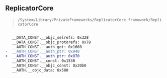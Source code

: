 ## ReplicatorCore

> `/System/Library/PrivateFrameworks/ReplicatorCore.framework/ReplicatorCore`

```diff

   __DATA_CONST.__objc_selrefs: 0x328
   __DATA_CONST.__objc_protorefs: 0x78
   __AUTH_CONST.__auth_got: 0x1660
-  __AUTH_CONST.__auth_ptr: 0x948
+  __AUTH_CONST.__auth_ptr: 0x870
   __AUTH_CONST.__const: 0x1530
   __AUTH_CONST.__objc_const: 0x30b0
   __AUTH.__objc_data: 0x580

```
